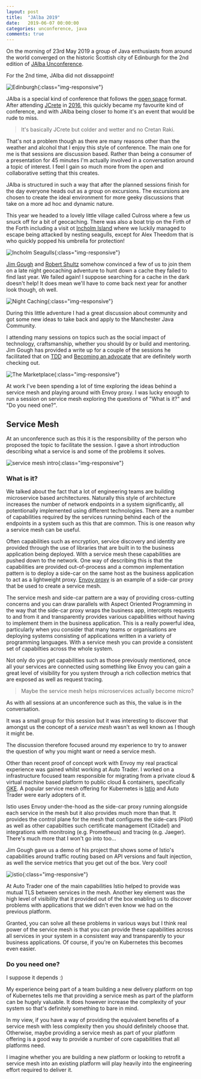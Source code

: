 ```yaml
---
layout: post
title:  "JAlba 2019"
date:   2019-06-07 00:00:00
categories: unconference, java
comments: true
---
```


On the morning of 23rd May 2019 a group of Java enthusiasts from around the world converged on the historic Scottish city of Edinburgh for the 2nd edition of [JAlba Unconference](https://jalba.scot/).

For the 2nd time, JAlba did not dissappoint!

![Edinburgh](/assets/jalba2019/edinburgh.jpg){:class="img-responsive"}

JAlba is a special kind of conference that follows the [open space](https://en.wikipedia.org/wiki/Open_Space_Technology) format. After attending [JCrete](http://www.jcrete.org/) in [2016](https://nickebbitt.github.io/blog/2016/11/29/jcrete-2016), this quickly became my favourite kind of conference, and with JAlba being closer to home it's an event that would be rude to miss. 

> It's basically JCrete but colder and wetter and no Cretan Raki.

That's not a problem though as there are many reasons other than the weather and alcohol that I enjoy this style of conference. The main one for me is that sessions are discussion based. Rather than being a consumer of a presentation for 45 minutes I'm actually involved in a conversation around a topic of interest. I feel I gain so much more from the open and collaborative setting that this creates.

JAlba is structured in such a way that after the planned sessions finish for the day everyone heads out as a group on excursions. The excursions are chosen to create the ideal environment for more geeky discussions that take on a more ad hoc and dynamic nature. 

This year we headed to a lovely little village called Culross where a few us snuck off for a bit of geocaching. There was also a boat trip on the Firth of the Forth including a visit ot [Incholm Island](https://www.maidoftheforth.co.uk/inchcolm-island) where we luckily managed to escape being attacked by nesting seagulls, except for Alex Theedom that is who quickly popped his umbrella for protection!

![Incholm Seagulls](/assets/jalba2019/seagulls.jpg){:class="img-responsive"}

[Jim Gough](https://twitter.com/jim__gough) and [Robert Shultz](https://twitter.com/rfscholte) somehow convinced a few of us to join them on a late night geocaching adventure to hunt down a cache they failed to find last year. We failed again! I suppose searching for a cache in the dark doesn't help! It does mean we'll have to come back next year for another look though, oh well. 

![Night Caching](/assets/jalba2019/night-caching.jpg){:class="img-responsive"}

During this little adventure I had a great discussion about community and got some new ideas to take back and apply to the Manchester Java Community.

I attending many sessions on topics such as the social impact of technology, craftsmanship, whether you should by or build and mentoring. Jim Gough has provided a write up for a couple of the sessions he facilitated that on [TDD](link) and [Becoming an advocate](link) that are definitely worth checking out.

![The Marketplace](/assets/jalba2019/marketplace.jpg){:class="img-responsive"}

At work I've been spending a lot of time exploring the ideas behind a service mesh and playing around with Envoy proxy. I was lucky enough to run a session on service mesh exploring the questions of "What is it?" and "Do you need one?".

## Service Mesh

At an unconference such as this it is the responsibility of the person who proposed the topic to facilitate the session. I gave a short introduction describing what a service is and some of the problems it solves. 

![service mesh intro](/assets/jalba2019/service-mesh-intro.jpg){:class="img-responsive"}

### What is it?

We talked about the fact that a lot of engineering teams are building microservice based architectures. Naturally this style of architecture increases the number of network endpoints in a system significantly, all potentionally implemented using different technologies. There are a number of capabilities required by the services running behind each of the endpoints in a system such as this that are common. This is one reason why a service mesh can be useful.

Often capabilities such as encryption, service discovery and identity are provided through the use of libraries that are built in to the business application being deployed. With a service mesh these capabilities are pushed down to the network. One way of describing this is that the capabilities are provided out-of-process and a common implementation pattern is to deploy a side-car on the same host as the business application to act as a lightweight proxy. [Envoy proxy](https://www.envoyproxy.io/) is an example of a side-car proxy that be used to create a service mesh.

The service mesh and side-car pattern are a way of providing cross-cutting concerns and you can draw parallels with Aspect Oriented Programming in the way that the side-car proxy wraps the business app, intercepts requests to and from it and transparently provides various capabilities without having to implement them in the business application. This is a really powerful idea, particularly when you consider that many teams or organisations are deploying systems consisting of applications written in a variety of programming languages. With a service mesh you can provide a consistent set of capabilties across the whole system.

Not only do you get capabilities such as those previously mentioned, once all your services are connected using something like Envoy you can gain a great level of visibility for you system through a rich collection metrics that are exposed as well as request tracing.

> Maybe the service mesh helps microservices actually become micro?

As with all sessions at an unconference such as this, the value is in the conversation.

It was a small group for this session but it was interesting to discover that amongst us the concept of a _service mesh_ wasn't as well known as I though it might be.

The discussion therefore focused around my experience to try to answer the question of why you might want or need a service mesh. 

Other than recent proof of concept work with Envoy my real practical experience was gained whilst working at Auto Trader. I worked on a infrastructure focused team responsible for migrating from a private cloud & virtual machine based platform to public cloud & containers, specifically [GKE](https://cloud.google.com/kubernetes-engine/). A popular service mesh offering for Kubernetes is [Istio](https://istio.io/) and Auto Trader were early adopters of it.

Istio uses Envoy under-the-hood as the side-car proxy running alongside each service in the mesh but it also provides much more than that. It provides the control plane for the mesh that configures the side-cars (Pilot) as well as other capabilties such certificate management (Citadel) and integrations with monitroing (e.g. Prometheus) and tracing (e.g. Jaeger). There's much more that I won't go into too...

Jim Gough gave us a demo of his project that shows some of Istio's capabilities around traffic routing based on API versions and fault injection, as well the service metrics that you get out of the box. Very cool!

![istio](/assets/jalba2019/istio.jpg){:class="img-responsive"}

At Auto Trader one of the main capabilities Istio helped to provide was mutual TLS between services in the mesh. Another key element was the high level of visibility that it provided out of the box enabling us to discover problems with applications that we didn't even know we had on the previous platform.

Granted, you can solve all these problems in various ways but I think real power of the service mesh is that you can provide these capabilities across all services in your system in a consistent way and transparently to your business applications. Of course, if you're on Kubernetes this becomes even easier.

### Do you need one?

I suppose it depends :)

My experience being part of a team building a new delivery platform on top of Kubernetes tells me that providing a service mesh as part of the platform can be hugely valuable. It does however increase the complexity of your system so that's definitely something to bare in mind.

In my view, if you have a way of providing the equivalent benefits of a service mesh with less complexity then you should definitely choose that. Otherwise, maybe providing a service mesh as part of your platform offering is a good way to provide a number of core capabilities that all platforms need.

I imagine whether you are building a new platform or looking to retrofit a service mesh into an existing platform will play heavily into the engineering effort required to deliver it.


